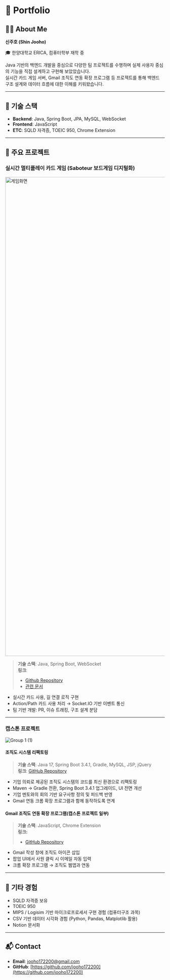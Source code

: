 # 📁 Portfolio

## 🙋‍♂️ About Me

**신주호 (Shin Jooho)**  

🎓 한양대학교 ERICA, 컴퓨터학부 재학 중

Java 기반의 백엔드 개발을 중심으로 다양한 팀 프로젝트를 수행하며 실제 사용자 중심의 기능을 직접 설계하고 구현해 보았았습니다.  
실시간 카드 게임 서버, Gmail 조직도 연동 확장 프로그램 등 프로젝트를 통해 백엔드 구조 설계와 데이터 흐름에 대한 이해를 키워왔습니다.

---

## 🧰 기술 스택

- **Backend**: Java, Spring Boot, JPA, MySQL, WebSocket  
- **Frontend**: JavaScript  
- **ETC**: SQLD 자격증, TOEIC 950, Chrome Extension  

---

## 💼 주요 프로젝트

### 실시간 멀티플레이 카드 게임 (Saboteur 보드게임 디지털화)
<img width="1512" alt="게임화면" src="https://github.com/user-attachments/assets/11daa080-1190-4b19-a492-36d19c66f9cf" />

> **기술 스택**: Java, Spring Boot, WebSocket  
> **링크**: 
> - [Github Repository](https://github.com/Software-Engineering-GoldStone/Backend)
> - [관련 문서](https://www.notion.so/20e18b3a3fee80d98065fa0774099307)  

- 실시간 카드 사용, 길 연결 로직 구현  
- Action/Path 카드 사용 처리 → Socket.IO 기반 이벤트 통신  
- 팀 기반 개발: PR, 이슈 트래킹, 구조 설계 분담  

---

### 캡스톤 프로젝트
![Group 1 (1)](https://github.com/user-attachments/assets/7ac3e9eb-04ca-4cad-9c40-d5fd1bf83e99)

#### 조직도 시스템 리팩토링

> **기술 스택**: Java 17, Spring Boot 3.4.1, Gradle, MySQL, JSP, jQuery  
> **링크**: [GitHub Repository](https://github.com/jooho172200/new_orgtree)

- 기업 의뢰로 제공된 조직도 시스템의 코드를 최신 환경으로 리팩토링  
- Maven → Gradle 전환, Spring Boot 3.4.1 업그레이드, UI 전면 개선  
- 기업 멘토와의 회의 기반 요구사항 정의 및 피드백 반영  
- Gmail 연동 크롬 확장 프로그램과 함께 동작하도록 연계

#### Gmail 조직도 연동 확장 프로그램(캡스톤 프로젝트 일부)

> **기술 스택**: JavaScript, Chrome Extension <br>
> **링크:**
>- [GitHub Repository](https://github.com/jooho172200/orgtree_gmail_icon)

- Gmail 작성 창에 조직도 아이콘 삽입  
- 팝업 UI에서 사원 클릭 시 이메일 자동 입력
- 크롬 확장 프로그램 → 조직도 웹앱과 연동   
---

## 📝 기타 경험

- SQLD 자격증 보유  
- TOEIC 950  
- MIPS / Logisim 기반 마이크로프로세서 구현 경험 (컴퓨터구조 과목)
- CSV 기반 데이터 시각화 경험 (Python, Pandas, Matplotlib 활용)
- Notion 문서화  

---

## 📬 Contact

- **Email**: jooho172200@gmail.com  
- **GitHub**: [https://github.com/jooho172200](https://github.com/jooho172200)

